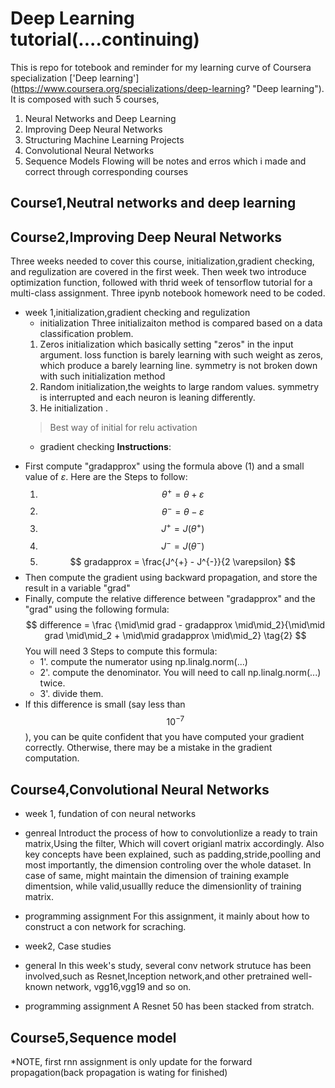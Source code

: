 # Deep Learning tutorial(....continuing)

This is repo for totebook and reminder for my learning curve of Coursera specialization ['Deep learning'] (https://www.coursera.org/specializations/deep-learning? "Deep learning").
It is composed with such 5 courses,
1. Neural Networks and Deep Learning
2. Improving Deep Neural Networks
3. Structuring Machine Learning Projects
4. Convolutional Neural Networks
5. Sequence Models
Flowing will be notes and erros which i made and correct through corresponding courses
## Course1,Neutral networks and deep learning

## Course2,Improving Deep Neural Networks
Three weeks needed to cover this course, initialization,gradient checking, and regulization 
are covered in the first week. Then week two introduce optimization function, followed with 
thrid week of tensorflow tutorial for a multi-class assignment.
Three ipynb notebook homework need to be coded.
* week 1,initialization,gradient checking and regulization
  * initialization
  Three initializaiton method is compared based on a data classification problem.
   1. Zeros initialization which basically  setting "zeros" in the input argument.
    loss function is barely learning with such weight as zeros, which produce a barely learning line.
    symmetry is not broken down with such initialization method
   2. Random initialization,the weights to large random values.
    symmetry is interrupted and each neuron is leaning differently.
   3. He initialization .
    > Best way of initial for relu activation
  * gradient checking
  **Instructions**:
- First compute "gradapprox" using the formula above (1) and a small value of $\varepsilon$. Here are the Steps to follow:
    1. $$ \theta^{+} = \theta + \varepsilon $$
    2. $$ \theta^{-} = \theta - \varepsilon $$
    3. $$ J^{+} = J(\theta^{+}) $$
    4. $$ J^{-} = J(\theta^{-}) $$
    5. $$ gradapprox = \frac{J^{+} - J^{-}}{2  \varepsilon} $$
- Then compute the gradient using backward propagation, and store the result in a variable "grad"
- Finally, compute the relative difference between "gradapprox" and the "grad" using the following formula:
$$ difference = \frac {\mid\mid grad - gradapprox \mid\mid_2}{\mid\mid grad \mid\mid_2 + \mid\mid gradapprox \mid\mid_2} \tag{2} $$
You will need 3 Steps to compute this formula:
   - 1'. compute the numerator using np.linalg.norm(...)
   - 2'. compute the denominator. You will need to call np.linalg.norm(...) twice.
   - 3'. divide them.
- If this difference is small (say less than $$10^{-7}$$), you can be quite confident that you have computed your gradient correctly. Otherwise, there may be a mistake in the gradient computation. 
  

## Course4,Convolutional Neural Networks

* week 1, fundation of con neural networks
 * genreal
 Introduct the process of how to convolutionlize a ready to train matrix,Using the filter,
Which will covert origianl matrix accordingly. Also key concepts have been explained, such as
padding,stride,poolling and most importantly, the dimension controling over the whole dataset.
In case of same, might maintain the dimension of training example dimentsion, while valid,usuallly
reduce the dimensionlity of training matrix.
 * programming assignment
 For this assignment, it mainly about how to construct a con network for scraching.

* week2, Case studies
 * general
   In this week's study, several conv network strutuce has been involved,such as Resnet,Inception 
   network,and other pretrained well-known network, vgg16,vgg19 and so on.
 * programming assignment
 A Resnet 50 has been stacked from stratch.
 
 
 ## Course5,Sequence model
 
 *NOTE, first rnn assignment is only update for the forward propagation(back propagation is wating for finished)
 
